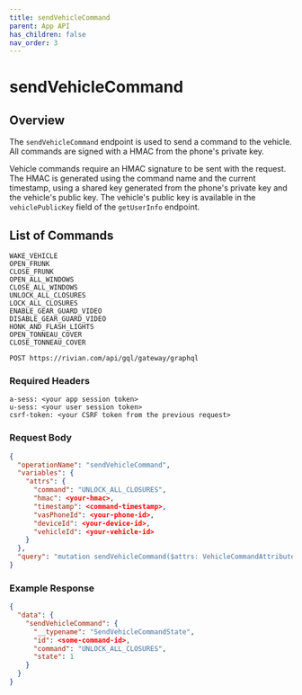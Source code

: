 ```yaml
---
title: sendVehicleCommand
parent: App API
has_children: false
nav_order: 3
---
```


# sendVehicleCommand

## Overview

The `sendVehicleCommand` endpoint is used to send a command to the vehicle. All commands are signed with a HMAC from the phone's private key.

Vehicle commands require an HMAC signature to be sent with the request. The HMAC is generated using the command name and the current timestamp, using a shared key generated from the phone's private key and the vehicle's public key. The vehicle's public key is available in the `vehiclePublicKey` field of the `getUserInfo` endpoint.

## List of Commands

```
WAKE_VEHICLE
OPEN_FRUNK
CLOSE_FRUNK
OPEN_ALL_WINDOWS
CLOSE_ALL_WINDOWS
UNLOCK_ALL_CLOSURES
LOCK_ALL_CLOSURES
ENABLE_GEAR_GUARD_VIDEO
DISABLE_GEAR_GUARD_VIDEO
HONK_AND_FLASH_LIGHTS
OPEN_TONNEAU_COVER
CLOSE_TONNEAU_COVER
```

`POST https://rivian.com/api/gql/gateway/graphql`

### Required Headers

```text
a-sess: <your app session token>
u-sess: <your user session token>
csrf-token: <your CSRF token from the previous request>
```

### Request Body

```json
{
  "operationName": "sendVehicleCommand",
  "variables": {
    "attrs": {
      "command": "UNLOCK_ALL_CLOSURES",
      "hmac": <your-hmac>,
      "timestamp": <command-timestamp>,
      "vasPhoneId": <your-phone-id>,
      "deviceId": <your-device-id>,
      "vehicleId": <your-vehicle-id>
    }
  },
  "query": "mutation sendVehicleCommand($attrs: VehicleCommandAttributes!) { sendVehicleCommand(attrs: $attrs) { __typename id command state } }"
}
```

### Example Response

```json
{
  "data": {
    "sendVehicleCommand": {
      "__typename": "SendVehicleCommandState",
      "id": <some-command-id>,
      "command": "UNLOCK_ALL_CLOSURES",
      "state": 1
    }
  }
}
```
